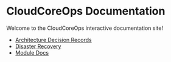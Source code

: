 # CloudCoreOps Documentation

Welcome to the CloudCoreOps interactive documentation site!

- [Architecture Decision Records](adr/)
- [Disaster Recovery](disaster-recovery.md)
- [Module Docs](modules/) 